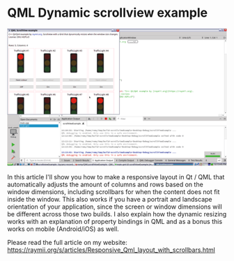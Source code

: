 # QML Dynamic scrollview example

![screenshot](screenshot.gif)

In this article I'll show you how to make a responsive layout in Qt / QML that
automatically adjusts the amount of columns and rows based on the window
dimensions, including scrollbars for when the content does not fit inside the
window. This also works if you have a portrait and landscape orientation of
your application, since the screen or window dimensions will be different
across those two builds. I also explain how the dynamic resizing works with
an explanation of property bindings in QML and as a bonus this works on mobile 
(Android/iOS) as well.

Please read the full article on my website:
https://raymii.org/s/articles/Responsive_Qml_layout_with_scrollbars.html
